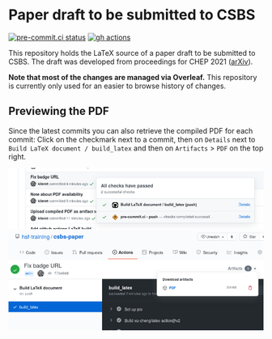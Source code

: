 # Paper draft to be submitted to CSBS

[![pre-commit.ci status](https://results.pre-commit.ci/badge/github/hsf-training/csbs-paper/main.svg)](https://results.pre-commit.ci/latest/github/hsf-training/csbs-paper/main)
[![gh actions](https://github.com/hsf-training/csbs-paper/actions/workflows/workflow.yml/badge.svg)](https://github.com/hsf-training/csbs-paper/actions)

This repository holds the LaTeX source of a paper draft to be submitted to CSBS.
The draft was developed from proceedings for CHEP 2021
([arXiv](https://arxiv.org/abs/2103.00659)).

**Note that most of the changes are managed via Overleaf.** This repository is currently
only used for an easier to browse history of changes.

## Previewing the PDF

Since the latest commits you can also retrieve the compiled PDF for each commit:
Click on the checkmark next to a commit, then on `Details` next to `Build LaTeX document / build_latex`
and then on `Artifacts` > `PDF` on the top right.

![Screenshot 1](readme_assets/scrot_01.png)
![Screenwhot 2](readme_assets/scrot_02.png)

